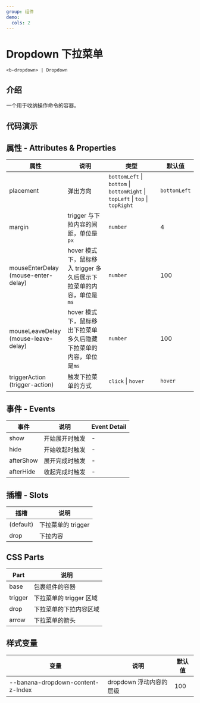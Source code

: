 ```yaml
---
group: 组件
demo:
  cols: 2
---
```


# Dropdown 下拉菜单

```
<b-dropdown> | Dropdown
```

## 介绍

一个用于收纳操作命令的容器。

## 代码演示

<code src="./demos/basicUsage.tsx"></code>
<code src="./demos/placement.tsx"></code>
<code src="./demos/arrow.tsx"></code>
<code src="./demos/triggerAction.tsx"></code>

## 属性 - Attributes & Properties

| 属性                                      | 说明                                                                | 类型                                                                          | 默认值       |
| ----------------------------------------- | ------------------------------------------------------------------- | ----------------------------------------------------------------------------- | ------------ |
| placement                                 | 弹出方向                                                            | `bottomLeft` \| `bottom` \| `bottomRight` \| `topLeft` \| `top` \| `topRight` | `bottomLeft` |
| margin                                    | trigger 与下拉内容的间距，单位是`px`                                | `number`                                                                      | 4            |
| mouseEnterDelay <br/> (mouse-enter-delay) | hover 模式下，鼠标移入 trigger 多久后展示下拉菜单的内容，单位是`ms` | `number`                                                                      | 100          |
| mouseLeaveDelay <br/> (mouse-leave-delay) | hover 模式下，鼠标移出下拉菜单多久后隐藏下拉菜单的内容，单位是`ms`  | `number`                                                                      | 100          |
| triggerAction <br/> (trigger-action)      | 触发下拉菜单的方式                                                  | `click` \| `hover`                                                            | `hover`      |

## 事件 - Events

| 事件      | 说明           | Event Detail |
| --------- | -------------- | ------------ |
| show      | 开始展开时触发 | -            |
| hide      | 开始收起时触发 | -            |
| afterShow | 展开完成时触发 | -            |
| afterHide | 收起完成时触发 | -            |

## 插槽 - Slots

| 插槽      | 说明               |
| --------- | ------------------ |
| (default) | 下拉菜单的 trigger |
| drop      | 下拉内容           |

## CSS Parts

| Part    | 说明                    |
| ------- | ----------------------- |
| base    | 包裹组件的容器          |
| trigger | 下拉菜单的 trigger 区域 |
| drop    | 下拉菜单的下拉内容区域  |
| arrow   | 下拉菜单的箭头          |

## 样式变量

| 变量                              | 说明                    | 默认值 |
| --------------------------------- | ----------------------- | ------ |
| --banana-dropdown-content-z-Index | dropdown 浮动内容的层级 | 100    |
